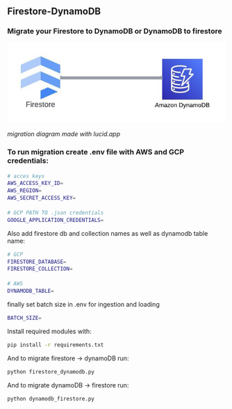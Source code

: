 ## Firestore-DynamoDB

### Migrate your Firestore to DynamoDB or DynamoDB to firestore
![migration diagram made with lucid.app](migration.jpeg)

*migration diagram made with lucid.app*


### To run migration create .env file with AWS and GCP credentials:
```bash
# acces keys
AWS_ACCESS_KEY_ID=
AWS_REGION=
AWS_SECRET_ACCESS_KEY=

# GCP PATH TO .json credentials
GOOGLE_APPLICATION_CREDENTIALS=
```
Also add firestore db and collection names as well as dynamodb table name:
```bash
# GCP
FIRESTORE_DATABASE=
FIRESTORE_COLLECTION=

# AWS
DYNAMODB_TABLE=
```

finally set batch size in .env for ingestion and loading
```bash
BATCH_SIZE=
```

Install required modules with:

```bash
pip install -r requirements.txt
```

And to migrate firestore -> dynamoDB run:

```bash
python firestore_dynamodb.py
```

And to migrate dynamoDB -> firestore run:

```bash
python dynamodb_firestore.py
```
